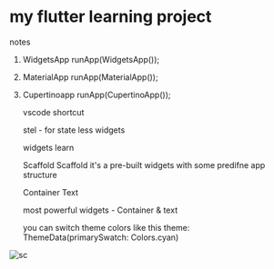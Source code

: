 # my flutter learning project

notes

1. WidgetsApp
   runApp(WidgetsApp());
2. MaterialApp
   runApp(MaterialApp());
3. Cupertinoapp
   runApp(CupertinoApp());

   vscode shortcut

   stel - for state less widgets

   widgets learn

   Scaffold
   Scaffold it's a pre-built widgets with some predifne app structure

   Container
   Text

   most powerful widgets - Container & text

   you can switch theme colors like this
   theme: ThemeData(primarySwatch: Colors.cyan)

![sc](screenshot/sc-1.jpg)
